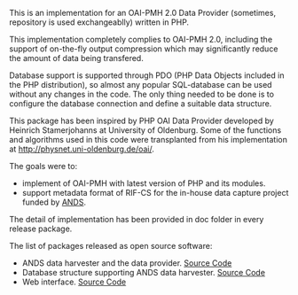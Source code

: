 This is an implementation for an OAI-PMH 2.0 Data Provider (sometimes, repository is used exchangeablly) written in PHP.

This implementation completely complies to OAI-PMH 2.0, including the support of on-the-fly output compression which may significantly reduce the amount of data being transfered.

Database support is supported through PDO (PHP Data Objects included in the PHP distribution), so almost any popular SQL-database can be used without any changes in the code. The only thing needed to be done is to configure the database connection and define a suitable data structure.

This package has been inspired by PHP OAI Data Provider developed by Heinrich Stamerjohanns at University of Oldenburg. Some of the functions and algorithms used in this code were transplanted from his implementation at http://physnet.uni-oldenburg.de/oai/.

The goals were to:
  * implement of OAI-PMH with latest version of PHP and its modules.
  * support metadata format of RIF-CS for the in-house data capture project funded by [ANDS](http://www.ands.org.au).

The detail of implementation has been provided in doc folder in every release package.

The list of packages released as open source software:
  * ANDS data harvester and the data provider. [Source Code](http://code.google.com/p/oai-pmh-2/downloads/detail?name=oai-pmh-2.v1.1.zip&can=2&q=)
  * Database structure supporting ANDS data harvester. [Source Code](http://code.google.com/p/oai-pmh-2/downloads/detail?name=playground.backup&can=2&q=)
  * Web interface. [Source Code](http://code.google.com/p/oai-pmh-2/downloads/detail?name=APPF-PA-Project.zip&can=2&q=)